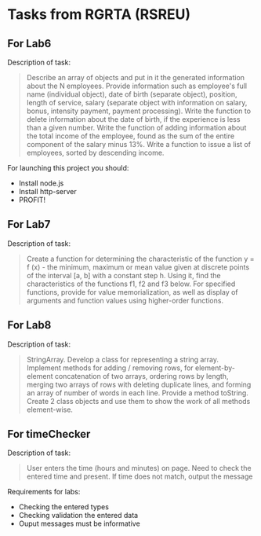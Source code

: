 # Tasks from RGRTA (RSREU)
## For Lab6
Description of task:
> Describe an array of objects and put in it the generated information about the N employees.
> Provide information such as employee's full name (individual object),
> date of birth (separate object), position, length of service, 
> salary (separate object with information on salary, bonus, intensity payment, payment processing).
> Write the function to delete information about the date of birth, 
> if the experience is less than a given number. Write the function of adding information about
> the total income of the employee, found as the sum of the entire component of the salary minus 13%.
> Write a function to issue a list of employees, sorted by descending income.

For launching this project you should:
 - Install node.js
 - Install http-server
 - PROFIT!
 
## For Lab7
Description of task:
> Create a function for determining the characteristic of the function y = f (x) - the minimum,
> maximum or mean value given at discrete points of the interval [a, b] with a constant step h.
> Using it, find the characteristics of the functions f1, f2 and f3 below.
> For specified functions, provide for value memorialization, as well as display of arguments
> and function values using higher-order functions.

## For Lab8
Description of task:
> StringArray. Develop a class for representing a string array. 
> Implement methods for adding / removing rows, for element-by-element concatenation of two arrays,
> ordering rows by length, merging two arrays of rows with deleting duplicate lines, 
> and forming an array of number of words in each line. Provide a method toString.
> Create 2 class objects and use them to show the work of all methods element-wise.

## For timeChecker
Description of task:
> User enters the time (hours and minutes) on page.
> Need to check the entered time and present.
> If time does not match, output the message

Requirements for labs:
 - Checking the entered types
 - Checking validation the entered data
 - Ouput messages must be informative
